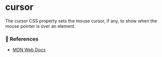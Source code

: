 # cursor

The cursor CSS property sets the mouse cursor, if any, to show when the mouse pointer is over an element.

### 📜 References

- [MDN Web Docs](https://developer.mozilla.org/en-US/)
